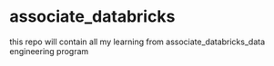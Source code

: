 # associate_databricks
this repo will contain all my learning from associate_databricks_data engineering program
